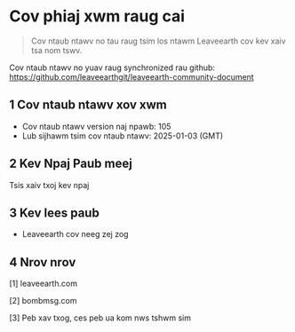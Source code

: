 # Cov phiaj xwm raug cai

>Cov ntaub ntawv no tau raug tsim los ntawm Leaveearth cov kev xaiv tsa nom tswv.

Cov ntaub ntawv no yuav raug synchronized rau github: https://github.com/leaveearthgit/leaveearth-community-document

## 1 Cov ntaub ntawv xov xwm

- Cov ntaub ntawv version naj npawb: 105
- Lub sijhawm tsim cov ntaub ntawv: 2025-01-03 (GMT)

## 2 Kev Npaj Paub meej

Tsis xaiv txoj kev npaj

## 3 Kev lees paub
* Leaveearth cov neeg zej zog

## 4 Nrov nrov
[1] leaveearth.com

[2] bombmsg.com

[3] Peb xav txog, ces peb ua kom nws tshwm sim